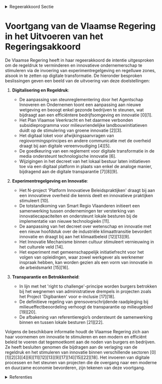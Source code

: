 

<details>
        <summary>Regeerakkoord Sectie </summary>
        <p>4.2.1 Innovatievriendelijke regelgeving en minder regeldruk De Vlaamse regering wil de regeldruk voor burgers, bedrijven en verenigingen stelsel-matig verlagen door ze minder dwingend en detaillistisch te maken. De Vlaamse regering stimuleert onderne-merschap en innovatie. We gebruiken volop de experimentregelgeving en regelluwe zones die we in het bestuursdecreet hebben geïntroduceerd. We verzekeren de betrok-kenheid van de direct betrokken actoren bij de vormgeving, uitvoering en evaluatie van een experimentregelgeving of een regelluwe zone. Op deze manier testen en implemen-teren we ook sneller innovatieve toepas-singen, naast open normen en doelregelge-ving. De burger en de ondernemer hebben het recht om zelf met beleidsalternatieven te komen: dit is het “right to challen-ge”-principe. Door middel van ‘nudging’ verhogen we de effectiviteit van het beleid en zorgen we voor een efficiëntere communicatie. We schaffen administratieve lasten af. We werken van onderuit, “bottom-up”, en in samenwerking met de lokale besturen aan administratieve vereenvoudiging en vragen de input van burgers, bedrijven en vereni-gingen om administratieve drempels en onnodige wettelijke verplichtingen weg te werken. De Vlaamse regering werkt verder aan transparante en digitale besluitvorming vanaf de agendabepaling tot en met de evaluatie van de Vlaamse regelgeving. </p>
        </details> 

# Voortgang van de Vlaamse Regering in het Uitvoeren van het Regeringsakkoord

De Vlaamse Regering heeft in haar regeerakkoord de intentie uitgesproken om de regeldruk te verminderen en innovatieve ondernemerschap te stimuleren via de invoering van experimentregelgeving en regelluwe zones, alsook in te zetten op digitale transformatie. De hieronder besproken beslissingen geven een beeld van de uitvoering van deze doelstellingen:

1. **Digitalisering en Regeldruk**:
   - De aanpassing van steunreglementering door het Agentschap Innoveren en Ondernemen toont een aanpassing aan nieuwe wetgeving en beoogt enkel gezonde bedrijven te steunen, wat bijdraagt aan een efficiëntere bedrijfsomgeving en innovatie \[0\]\[1\].
   - Het Plan Vlaamse Veerkracht en het daarmee verbonden subsidieprogramma voor milieuvriendelijke landbouwinitiatieven duidt op de stimulering van groene innovatie \[2\]\[3\].
   - Het digitaal loket voor afwijkingsaanvragen van regiovormingsprincipes en andere communicatie met de overheid draagt bij aan digitale vereenvoudiging \[4\]\[5\].
   - De goedkeuring van een reglement voor digitale transformatie in de media ondersteunt technologische innovatie \[6\].
   - Wijzigingen in het decreet van het lokaal bestuur laten initiatieven toe via een digitaal platform in plaats van enkel de analoge manier, bijdragend aan de digitale transparantie \[7\]\[8\]\[9\].

2. **Experimentregelgeving en Innovatie**:
   - Het N-project 'Platform Innovatieve Beleidspraktijken' draagt bij aan een innovatieve overheid die kennis deelt en innovatieve praktijken stimuleert \[10\].
   - De totstandkoming van Smart Regio Vlaanderen initieert een samenwerking tussen ondernemingen ter versterking van innovatiecapaciteiten en ondersteunt lokale besturen bij de implementatie van nieuwe technologieën \[11\].
   - De aanpassing van het decreet over wetenschap en innovatie met een nieuw hoofdstuk over de industriële klimaattransitie bevordert innovatie en draagt bij aan het klimaatbeleid \[12\]\[13\]\[9\].
   - Het Innovatie Mechanisme binnen cultuur stimuleert vernieuwing in het culturele veld \[14\].
   - Het experiment met gemeenschappelijk initiatiefrecht voor het volgen van opleidingen, waar zowel werkgever als werknemer inspraak hebben, kan worden gezien als een vorm van innovatie in de arbeidsmarkt \[15\]\[16\].

3. **Transparantie en Betrokkenheid**:
   - In lijn met het 'right to challenge'-principe worden burgers betrokken bij het wegnemen van administratieve drempels in projecten zoals het Project 'Digibanken' voor e-inclusie \[17\]\[18\].
   - De definitieve regeling van grensoverschrijdende raadpleging bij milieueffectbeoordeling verhoogt de transparantie op milieugebied \[19\]\[20\].
   - De afbakening van referentieregio’s ondersteunt de samenwerking binnen en tussen lokale besturen \[21\]\[22\].

Volgens de beschikbare informatie houdt de Vlaamse Regering zich aan haar voornemen om innovatie te stimuleren en een modern en efficiënt beleid te voeren dat tegemoetkomt aan de noden van burgers en bedrijven. Ze heeft besluiten genomen die bijdragen aan de verlaging van de regeldruk en het stimuleren van innovatie binnen verschillende sectoren \[0\]\[1\]\[2\]\[3\]\[4\]\[6\]\[11\]\[12\]\[13\]\[9\]\[17\]\[14\]\[15\]\[22\]\[18\]. Het invoeren van digitale processen en het steunen van projecten die de overgang naar een moderne en duurzame economie bevorderen, zijn tekenen van deze voortgang.

<details>
        <summary> Referenties</summary>
        **[\[0\]](http://themis.vlaanderen.be/id/resource/8e073f60-4925-11ec-94bb-99a9d1e168fe)** : **(2021-01-08)** Aanpassing steunreglementering Agentschap Innoveren en Ondernemen (VLAIO) Voorontwerp van besluit van de Vlaamse Regering tot wijziging van besluiten over de ecologiepremie, de strategische ecologie-i... 

**[\[1\]](http://themis.vlaanderen.be/id/resource/d68455d0-4924-11ec-94bb-99a9d1e168fe)** : **(2021-02-26)** Aanpassing steunreglementering VLAIO Ontwerpbesluit van de Vlaamse Regering tot wijziging van besluiten over de ecologiepremie, de strategische ecologie-investeringen, de strategische transformatieste... 

**[\[2\]](http://themis.vlaanderen.be/id/nieuwsbrief-info/60EE9078364ED900080014D4)** : **(2021-07-16)** Plan Vlaamse Veerkracht: subsidieregels voor de uitvoering van maatregelen met een gunstig effect op milieu, klimaat of biodiversiteit Pre-ecoregelingen Voorontwerp van besluit van de Vlaamse Regering... 

**[\[3\]](http://themis.vlaanderen.be/id/nieuwsbrief-info/613A123B364ED9000800024C)** : **(2021-09-10)** Plan Vlaamse Veerkracht: subsidieregels voor de uitvoering van maatregelen met een gunstig effect op milieu, klimaat of biodiversiteit Pre-ecoregelingen Ontwerpbesluit van de Vlaamse Regering tot bepa... 

**[\[4\]](http://themis.vlaanderen.be/id/nieuwsbericht/641AB7D33335D329E25ED70D)** : **(2023-03-24)** Afwijkingsaanvragen principes regiovorming via digitaal loket Ontwerpbesluit van de Vlaamse Regering tot vaststelling van de wijze van communicatie ter uitvoering van artikel 7, §4, van het Regiodecre... 

**[\[5\]](http://themis.vlaanderen.be/id/nieuwsbericht/63E22B982E929B312AB5D00A)** : **(2023-02-10)** Afwijkingsaanvragen principes regiovorming via digitaal loket Voorontwerp van besluit van de Vlaamse Regering tot vaststelling van de wijze van communicatie ter uitvoering van artikel 7, §4, van het R... 

**[\[6\]](http://themis.vlaanderen.be/id/nieuwsbrief-info/629895312071A7D754F18472)** : **(2022-06-03)** Goedkeuring reglement 'Projectoproep digitale transformatie' Reglement projectoproep digitale transformatie  ​In het kader van het relanceplan Vlaamse Veerkracht (VV133: digitale transformatie en inno... 

**[\[7\]](http://themis.vlaanderen.be/id/nieuwsbrief-info/633D3078EB2A31D34EEC5FE6)** : **(2022-10-07)** Wijziging decreet lokaal bestuur: optimalisatie regelingen rond verzelfstandigings- en samenwerkingsvormen en inhoudelijke verbeteringen wat betreft de organisatie en werking Ontwerpdecreet tot wijzig... 

**[\[8\]](http://themis.vlaanderen.be/id/nieuwsbrief-info/62C42D668E6C4430A8897821)** : **(2022-07-08)** Wijziging decreet lokaal bestuur: optimalisatie regelingen rond verzelfstandigings- en samenwerkingsvormen en inhoudelijke verbeteringen wat betreft de organisatie en werking Voorontwerp van decreet t... 

**[\[9\]](http://themis.vlaanderen.be/id/nieuwsbrief-info/61E7CD1A364ED90008000214)** : **(2022-01-21)** Wijziging decreet over de organisatie en financiering van het wetenschaps- en innovatiebeleid Ontwerpdecreet tot wijziging van het decreet van 30 april 2009 betreffende de organisatie en financiering ... 

**[\[10\]](http://themis.vlaanderen.be/id/resource/d81e4f60-4927-11ec-94bb-99a9d1e168fe)** : **(2020-07-17)** N-project 'Platform Innovatieve Beleidspraktijken'   De Vlaamse Regering hecht haar goedkeuring aan de opstart van een N-project gericht op de uitbouw van een platform om   innovatieve beleidspraktijk... 

**[\[11\]](http://themis.vlaanderen.be/id/nieuwsbrief-info/60B768D8364ED90008000645)** : **(2021-06-04)** Plan Vlaamse Veerkracht: Uitbouw Slimme Regio Vlaanderen door samenbrengen innovatiecapaciteit ondernemingen en stimuleren implementatie en kennisopbouw bij lokale besturen Uitbouw Slimme Regio Vlaand... 

**[\[12\]](http://themis.vlaanderen.be/id/nieuwsbrief-info/60F12759364ED90008001797)** : **(2021-07-16)** Wijziging decreet over de organisatie en financiering van het wetenschaps- en innovatiebeleid Voorontwerp van decreet tot wijziging van het decreet van 30 april 2009 betreffende de organisatie en fina... 

**[\[13\]](http://themis.vlaanderen.be/id/nieuwsbrief-info/616E8EE9364ED90008000200)** : **(2021-10-22)** Wijziging decreet over de organisatie en financiering van het wetenschaps- en innovatiebeleid Voorontwerp van decreet tot wijziging van het decreet van 30 april 2009 betreffende de organisatie en fina... 

**[\[14\]](http://themis.vlaanderen.be/id/nieuwsbrief-info/60ED3CD5364ED90008001311)** : **(2021-07-16)** Experimenteel Reglement Innovatie Mechanisme binnen projecten Taskforce Cultuur   Eind 2020 is de Taskforce Cultuur opgezet om te onderzoeken welke maatregelen noodzakelijk zijn voor de culturele sect... 

**[\[15\]](http://themis.vlaanderen.be/id/nieuwsbrief-info/60C89AFD364ED900080003DA)** : **(2021-06-18)** Plan Vlaamse Veerkracht: tijdelijk experiment gemeenschappelijk initiatiefrecht Vlaams opleidingsverlof Gemeenschappelijk initiatiefrecht Ontwerpbesluit van de Vlaamse Regering tot bepaling van tijdel... 

**[\[16\]](http://themis.vlaanderen.be/id/resource/89bc92d0-4924-11ec-94bb-99a9d1e168fe)** : **(2021-03-26)** Plan Vlaamse Veerkracht: tijdelijk experiment gemeenschappelijk initiatiefrecht Vlaams opleidingsverlof Gemeenschappelijk initiatiefrecht Voorontwerp van besluit van de Vlaamse Regering tot bepaling v... 

**[\[17\]](http://themis.vlaanderen.be/id/nieuwsbrief-info/60D2E994364ED90008000327)** : **(2021-06-25)** Plan Vlaamse Veerkracht: regels toekenning projectfinanciering digibanken Projectfinanciering digibanken Voorontwerp van besluit van de Vlaamse Regering tot vaststelling van de regels voor de toekenni... 

**[\[18\]](http://themis.vlaanderen.be/id/nieuwsbrief-info/61B9AD8C364ED90008000025)** : **(2021-12-17)** Plan Vlaamse Veerkracht: regels toekenning projectfinanciering digibanken Projectfinanciering digibanken Ontwerpbesluit van de Vlaamse Regering tot vaststelling van de regels voor de toekenning van pr... 

**[\[19\]](http://themis.vlaanderen.be/id/nieuwsbericht/6422BC008A5434FEB565705E)** : **(2023-03-31)** Regeling grensoverschrijdende raadpleging milieueffectbeoordeling projecten andere landen of gewesten Voorontwerp van besluit van de Vlaamse Regering tot regeling van de grensoverschrijdende raadplegi... 

**[\[20\]](http://themis.vlaanderen.be/id/nieuwsbericht/64520F97878C11494CF541E2)** : **(2023-05-05)** Regeling grensoverschrijdende raadpleging milieueffectbeoordeling projecten andere landen of gewesten Ontwerpbesluit van de Vlaamse Regering tot regeling van de grensoverschrijdende raadpleging bij mi... 

**[\[21\]](http://themis.vlaanderen.be/id/resource/a958c460-4924-11ec-94bb-99a9d1e168fe)** : **(2021-03-12)** Regiovorming: afbakening referentieregio’s en vervolgtraject   Een efficiënte, slagkrachtige, transparante, burgergerichte en toegankelijke overheid is de basis voor het creëren van welvaart, welzijn ... 

**[\[22\]](http://themis.vlaanderen.be/id/resource/2d621e80-4927-11ec-94bb-99a9d1e168fe)** : **(2020-10-09)** Regiovorming met intergemeentelijke en bovenlokale samenwerking   Zoals beschreven in het regeerakkoord wil de Vlaamse Regering inzetten op regiovorming die van onderuit wordt opgebouwd en wordt gedra... 
        </details> 

